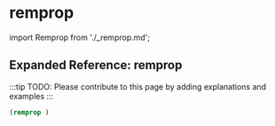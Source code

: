 # remprop

import Remprop from './_remprop.md';

<Remprop />

## Expanded Reference: remprop

:::tip
TODO: Please contribute to this page by adding explanations and examples
:::

```lisp
(remprop )
```
